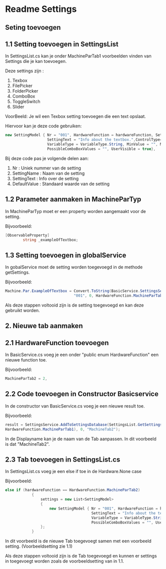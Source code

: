 ﻿# Readme Settings

## Seting toevoegen

## 1.1 Setting toevoegen in SettingsList

In SettingsList.cs kan je onder MachineParTab1 voorbeelden vinden van Settings die je kan toevoegen.

Deze settings zijn :
1. Texbox
2. FilePicker
3. FolderPicker
4. ComboBox
5. ToggleSwitch
6. Slider

VoorBeeld:
Je wil een Texbox setting toevoegen die een text opslaat.

Hiervoor kan je deze code gebruiken:
```csharp
new SettingModel { Nr = "001", HardwareFunction = hardwareFunction, SettingName = "Example of textbox",
                   SettingText = "Info about the textbox.",ControlType= ControlType.TextBox,
                   VariableType = VariableType.String, MinValue = "", MaxValue = "", DefaultValue = "" ,
                   PossibleComboBoxValues = "", UserVisible = true},
```
Bij deze code pas je volgende delen aan:
1. Nr : Uniek nummer van de setting
2. SettingName : Naam van de setting
3. SettingText : Info over de setting
4. DefaultValue : Standaard waarde van de setting


## 1.2 Parameter aanmaken in MachineParTyp

In MachineParTyp moet er een property worden aangemaakt voor de setting.

Bijvoorbeeld:
```csharp
[ObservableProperty]
        string _exampleOfTextbox;
```


## 1.3 Setting toevoegen in globalService

In gobalService moet de setting worden toegevoegd in de methode getSettings.

Bijvoorbeeld:
```csharp
Machine.Par.ExampleOfTextbox = Convert.ToString(BasicService.SettingsService.GetSetting(
                               "001", 0, HardwareFunction.MachineParTab1));
```

Als deze stappen voltooid zijn is de setting toegevoegd en kan deze gebruikt worden.



## 2. Nieuwe tab aanmaken

## 2.1 HardwareFunction toevoegen

In BasicService.cs voeg je een onder "public enum HardwareFunction" een nieuwe function toe. 

Bijvoorbeeld:
```csharp
MachineParTab2 = 2,
```

## 2.2 Code toevoegen in Constructor Basicservice

In de constructor van BasicService.cs voeg je een nieuwe result toe.

Bijvoorbeeld:
```csharp
result = SettingsService.AddToSettingsDatabase(SettingsList.GetSettings(HardwareType.None,
HardwareFunction.MachineParTab1), 0, "MachineTab2");
```
In de Displayname kan je de naam van de Tab aanpassen. In dit voorbeeld is dat "MachineTab2".

## 2.3 Tab toevoegen in SettingsList.cs

In SettingsList.cs voeg je een else if toe in de Hardware.None case

Bijvoorbeeld:
```csharp
else if (hardwareFunction == HardwareFunction.MachineParTab2)
            {
                settings = new List<SettingModel>
                {
                    new SettingModel { Nr = "001", HardwareFunction = hardwareFunction, SettingName = "Example of textbox",
                                       SettingText = "Info about the textbox.",ControlType= ControlType.TextBox,
                                       VariableType = VariableType.String, MinValue = "", MaxValue = "", DefaultValue = "" ,
                                       PossibleComboBoxValues = "", UserVisible = true},
                };
            }
```

In dit voorbeeld is de nieuwe Tab toegevoegt samen met een voorbeeld setting. (Voorbeeldsetting zie 1.1)

Als deze stappen voltooid zijn is de Tab toegevoegd en kunnen er settings in toegevoegt worden zoals
de voorbeeldsetting van in 1.1.

